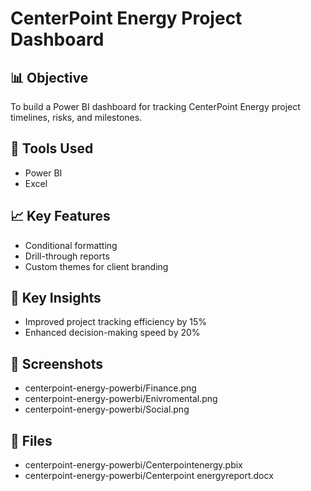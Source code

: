 # CenterPoint Energy Project Dashboard

## 📊 Objective
To build a Power BI dashboard for tracking CenterPoint Energy project timelines, risks, and milestones.

## 🔧 Tools Used
- Power BI
- Excel

## 📈 Key Features
- Conditional formatting
- Drill-through reports
- Custom themes for client branding

## 🧠 Key Insights
- Improved project tracking efficiency by 15%
- Enhanced decision-making speed by 20%

## 📎 Screenshots
- centerpoint-energy-powerbi/Finance.png
- centerpoint-energy-powerbi/Enivromental.png
- centerpoint-energy-powerbi/Social.png



## 📁 Files
- centerpoint-energy-powerbi/Centerpointenergy.pbix
- centerpoint-energy-powerbi/Centerpoint energyreport.docx
